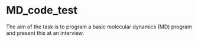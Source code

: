 # MD_code_test
The aim of the task is to program a basic molecular dynamics (MD) program and present this at an interview.

